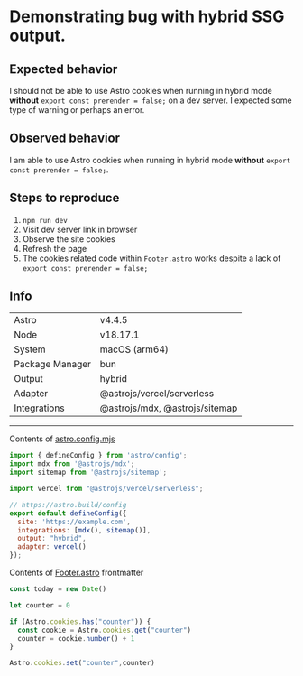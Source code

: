 # Demonstrating bug with hybrid SSG output.

## Expected behavior

I should not be able to use Astro cookies when running in hybrid mode **without** `export const prerender = false;` on a dev server. I expected some type of warning or perhaps an error.

## Observed behavior

I am able to use Astro cookies when running in hybrid mode **without** `export const prerender = false;`.

## Steps to reproduce

1. `npm run dev`
1. Visit dev server link in browser
1. Observe the site cookies
1. Refresh the page
1. The cookies related code within `Footer.astro` works despite a lack of `export const prerender = false;`

## Info

| | |
|-------|--------|
|Astro | v4.4.5 |
|Node                    | v18.17.1|
|System                  | macOS (arm64)|
|Package Manager         | bun|
|Output                  | hybrid|
|Adapter                 | @astrojs/vercel/serverless|
|Integrations            | @astrojs/mdx, @astrojs/sitemap|

---

Contents of [astro.config.mjs](astro.config.mjs)
```js
import { defineConfig } from 'astro/config';
import mdx from '@astrojs/mdx';
import sitemap from '@astrojs/sitemap';

import vercel from "@astrojs/vercel/serverless";

// https://astro.build/config
export default defineConfig({
  site: 'https://example.com',
  integrations: [mdx(), sitemap()],
  output: "hybrid",
  adapter: vercel()
});
```

Contents of [Footer.astro](src/components/Footer.astro) frontmatter
```js
const today = new Date()

let counter = 0

if (Astro.cookies.has("counter")) {
  const cookie = Astro.cookies.get("counter")
  counter = cookie.number() + 1
}

Astro.cookies.set("counter",counter)
```
